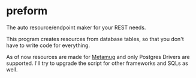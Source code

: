 # preform
The auto resource/endpoint maker for your REST needs.


This program creates resources from database tables, so that you don't have to write code for everything.

As of now resources are made for [Metamug](https://metamug.com/) and only Postgres Drivers are supported. I'll try to upgrade the script for other frameworks and SQLs as well.
